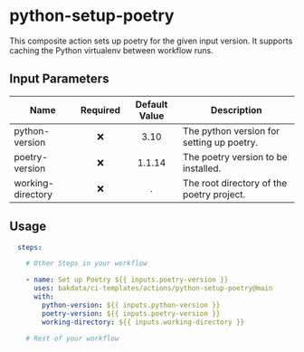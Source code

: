 # python-setup-poetry

This composite action sets up poetry for the given input version. It supports caching the Python virtualenv between workflow runs.

## Input Parameters

| Name              | Required | Default Value | Description                               |
| ----------------- | :------: | :-----------: | ----------------------------------------- |
| python-version    |    ❌     |     3.10      | The python version for setting up poetry. |
| poetry-version    |    ❌     |    1.1.14     | The poetry version to be installed.       |
| working-directory |    ❌     |       .       | The root directory of the poetry project. |

## Usage

```yaml
  steps:

    # Other Steps in your workflow

    - name: Set up Poetry ${{ inputs.poetry-version }}
      uses: bakdata/ci-templates/actions/python-setup-poetry@main
      with:
        python-version: ${{ inputs.python-version }}
        poetry-version: ${{ inputs.poetry-version }}
        working-directory: ${{ inputs.working-directory }}

    # Rest of your workflow
```
